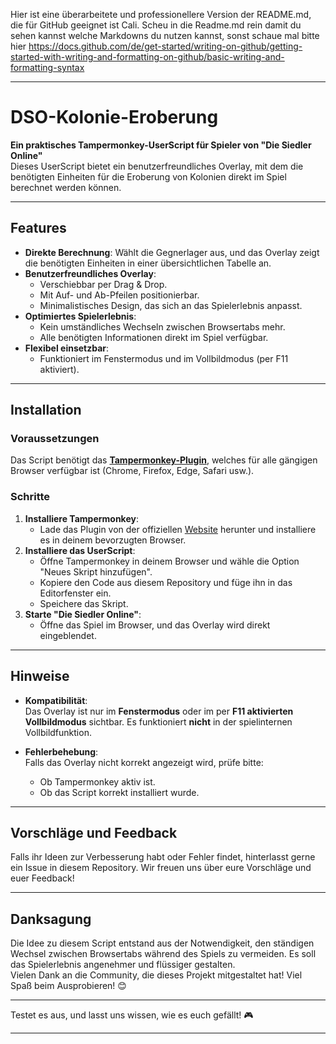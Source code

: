 Hier ist eine überarbeitete und professionellere Version der README.md, die für GitHub geeignet ist Cali. Scheu in die Readme.md rein damit du sehen kannst welche Markdowns du nutzen kannst,  sonst schaue mal bitte hier https://docs.github.com/de/get-started/writing-on-github/getting-started-with-writing-and-formatting-on-github/basic-writing-and-formatting-syntax

---

# DSO-Kolonie-Eroberung

**Ein praktisches Tampermonkey-UserScript für Spieler von "Die Siedler Online"**  
Dieses UserScript bietet ein benutzerfreundliches Overlay, mit dem die benötigten Einheiten für die Eroberung von Kolonien direkt im Spiel berechnet werden können.

---

## Features

- **Direkte Berechnung**: Wählt die Gegnerlager aus, und das Overlay zeigt die benötigten Einheiten in einer übersichtlichen Tabelle an.
- **Benutzerfreundliches Overlay**:
  - Verschiebbar per Drag & Drop.
  - Mit Auf- und Ab-Pfeilen positionierbar.
  - Minimalistisches Design, das sich an das Spielerlebnis anpasst.
- **Optimiertes Spielerlebnis**:
  - Kein umständliches Wechseln zwischen Browsertabs mehr.
  - Alle benötigten Informationen direkt im Spiel verfügbar.
- **Flexibel einsetzbar**: 
  - Funktioniert im Fenstermodus und im Vollbildmodus (per F11 aktiviert).

---

## Installation

### Voraussetzungen
Das Script benötigt das **[Tampermonkey-Plugin](https://www.tampermonkey.net/)**, welches für alle gängigen Browser verfügbar ist (Chrome, Firefox, Edge, Safari usw.).

### Schritte
1. **Installiere Tampermonkey**:
   - Lade das Plugin von der offiziellen [Website](https://www.tampermonkey.net/) herunter und installiere es in deinem bevorzugten Browser.
2. **Installiere das UserScript**:
   - Öffne Tampermonkey in deinem Browser und wähle die Option "Neues Skript hinzufügen".
   - Kopiere den Code aus diesem Repository und füge ihn in das Editorfenster ein.
   - Speichere das Skript.
3. **Starte "Die Siedler Online"**:
   - Öffne das Spiel im Browser, und das Overlay wird direkt eingeblendet.

---

## Hinweise

- **Kompatibilität**:  
  Das Overlay ist nur im **Fenstermodus** oder im per **F11 aktivierten Vollbildmodus** sichtbar. Es funktioniert **nicht** in der spielinternen Vollbildfunktion.

- **Fehlerbehebung**:  
  Falls das Overlay nicht korrekt angezeigt wird, prüfe bitte:
  - Ob Tampermonkey aktiv ist.
  - Ob das Script korrekt installiert wurde.

---

## Vorschläge und Feedback

Falls ihr Ideen zur Verbesserung habt oder Fehler findet, hinterlasst gerne ein Issue in diesem Repository. Wir freuen uns über eure Vorschläge und euer Feedback!

---

## Danksagung

Die Idee zu diesem Script entstand aus der Notwendigkeit, den ständigen Wechsel zwischen Browsertabs während des Spiels zu vermeiden. Es soll das Spielerlebnis angenehmer und flüssiger gestalten.  
Vielen Dank an die Community, die dieses Projekt mitgestaltet hat! Viel Spaß beim Ausprobieren! 😊

---

Testet es aus, und lasst uns wissen, wie es euch gefällt! 🎮

---

